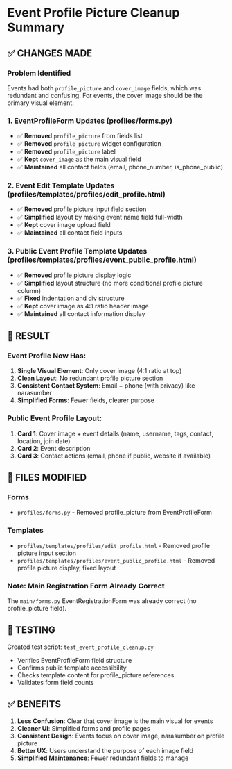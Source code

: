 # Event Profile Picture Cleanup Summary

## ✅ CHANGES MADE

### Problem Identified
Events had both `profile_picture` and `cover_image` fields, which was redundant and confusing. For events, the cover image should be the primary visual element.

### 1. EventProfileForm Updates (profiles/forms.py)
- ✅ **Removed** `profile_picture` from fields list
- ✅ **Removed** `profile_picture` widget configuration
- ✅ **Removed** `profile_picture` label
- ✅ **Kept** `cover_image` as the main visual field
- ✅ **Maintained** all contact fields (email, phone_number, is_phone_public)

### 2. Event Edit Template Updates (profiles/templates/profiles/edit_profile.html)
- ✅ **Removed** profile picture input field section
- ✅ **Simplified** layout by making event name field full-width
- ✅ **Kept** cover image upload field
- ✅ **Maintained** all contact field inputs

### 3. Public Event Profile Template Updates (profiles/templates/profiles/event_public_profile.html)
- ✅ **Removed** profile picture display logic
- ✅ **Simplified** layout structure (no more conditional profile picture column)
- ✅ **Fixed** indentation and div structure
- ✅ **Kept** cover image as 4:1 ratio header image
- ✅ **Maintained** all contact information display

## 🎯 RESULT

### Event Profile Now Has:
1. **Single Visual Element**: Only cover image (4:1 ratio at top)
2. **Clean Layout**: No redundant profile picture section
3. **Consistent Contact System**: Email + phone (with privacy) like narasumber
4. **Simplified Forms**: Fewer fields, clearer purpose

### Public Event Profile Layout:
1. **Card 1**: Cover image + event details (name, username, tags, contact, location, join date)
2. **Card 2**: Event description
3. **Card 3**: Contact actions (email, phone if public, website if available)

## 📁 FILES MODIFIED

### Forms
- `profiles/forms.py` - Removed profile_picture from EventProfileForm

### Templates
- `profiles/templates/profiles/edit_profile.html` - Removed profile picture input section
- `profiles/templates/profiles/event_public_profile.html` - Removed profile picture display, fixed layout

### Note: Main Registration Form Already Correct
The `main/forms.py` EventRegistrationForm was already correct (no profile_picture field).

## 🧪 TESTING

Created test script: `test_event_profile_cleanup.py`
- Verifies EventProfileForm field structure
- Confirms public template accessibility
- Checks template content for profile_picture references
- Validates form field counts

## ✅ BENEFITS

1. **Less Confusion**: Clear that cover image is the main visual for events
2. **Cleaner UI**: Simplified forms and profile pages
3. **Consistent Design**: Events focus on cover image, narasumber on profile picture
4. **Better UX**: Users understand the purpose of each image field
5. **Simplified Maintenance**: Fewer redundant fields to manage
